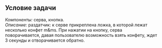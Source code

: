 ## Условие задачи

_Компоненты:_ серва, кнопка.  
_Описание:_ раздатчик: к серве прикреплена ложка, в которой лежат несколько конфет m&ms. При нажатии на кнопку, серва поворачивается, давая пользователю возможность взять конфету, ждет 3 секунды и отворачивается обратно.
